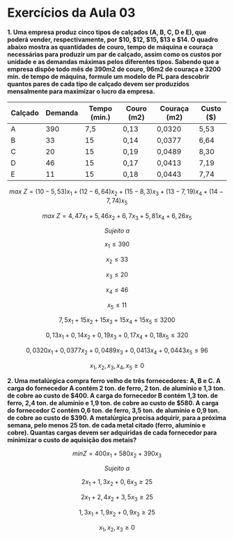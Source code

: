 # Exercícios da Aula 03

**1. Uma empresa produz cinco tipos de calçados (A, B, C, D e E), que poderá vender, respectivamente, por $10, $12, $15, $13 e $14. O quadro abaixo mostra as quantidades de couro, tempo de máquina e couraça necessárias para produzir um par de calçado, assim como os custos por unidade e as demandas máximas pelos diferentes tipos. Sabendo que a empresa dispõe todo mês de 390m2 de couro, 96m2 de couraça e 3200 min. de tempo de máquina, formule um modelo de PL para descobrir quantos pares de cada tipo de calçado devem ser produzidos mensalmente para maximizar o lucro da empresa.**

| Calçado | Demanda | Tempo (min.) | Couro (m2) | Couraça (m2) | Custo ($) |
|---|---|---|---|---|---|
| A | 390 | 7,5 | 0,13 | 0,0320 | 5,53 |
| B | 33 | 15 | 0,14 | 0,0377 | 6,64 |
| C | 20 | 15 | 0,19 | 0,0489 | 8,30 |
| D | 46 | 15 | 0,17 | 0,0413 | 7,19 |
| E | 11 | 15 | 0,18 | 0,0443 | 7,74 |

$$max \ Z=(10-5,53)x_1+(12-6,64)x_2+(15-8,3)x_3+(13-7,19)x_4+(14-7,74)x_5$$

$$max \ Z=4,47x_1+5,46x_2+6,7x_3+5,81x_4+6,26x_5$$

$$Sujeito \ a$$

$$x_1\leq390$$

$$x_2\leq33$$

$$x_3\leq20$$

$$x_4\leq46$$

$$x_5\leq11$$

$$7,5x_1+15x_2+15x_3+15x_4+15x_5\leq3200$$

$$0,13x_1+0,14x_2+0,19x_3+0,17x_4+0,18x_5\leq320$$

$$0,0320x_1+0,0377x_2+0,0489x_3+0,0413x_4+0,0443x_5\leq96$$

$$x_1,x_2,x_3,x_4,x_5\geq0$$

**2. Uma metalúrgica compra ferro velho de três fornecedores: A, B e C. A carga do fornecedor A contém 2 ton. de ferro, 2 ton. de alumínio e 1,3 ton. de cobre ao custo de $400. A carga do fornecedor B contém 1,3 ton. de ferro, 2,4 ton. de alumínio e 1,9 ton. de cobre ao custo de $580. A carga do fornecedor C contém 0,6 ton. de ferro, 3,5 ton. de alumínio e 0,9 ton. de cobre ao custo de $390. A metalúrgica precisa adquirir, para a próxima semana, pelo menos 25 ton. de cada metal citado (ferro, alumínio e cobre). Quantas cargas devem ser adquiridas de cada fornecedor para minimizar o custo de aquisição dos metais?**

$$min Z = 400x_1+580x_2+390x_3$$

$$Sujeito\ a$$

$$2x_1+1,3x_2+0,6x_3\geq25$$

$$2x_1+2,4x_2+3,5x_3\geq25$$

$$1,3x_1+1,9x_2+0,9x_3\geq25$$

$$x_1,x_2,x_3\geq0$$
